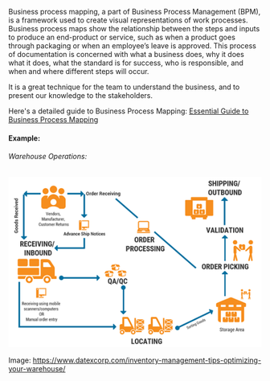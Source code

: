 Business process mapping, a part of Business Process Management (BPM), is a framework used to create visual representations of work processes. Business process maps show the relationship between the steps and inputs to produce an end-product or service, such as when a product goes through packaging or when an employee’s leave is approved. This process of documentation is concerned with what a business does, why it does what it does, what the standard is for success, who is responsible, and when and where different steps will occur.

It is a great technique for the team to understand the business, and to present our knowledge to the stakeholders. 

Here's a detailed guide to Business Process Mapping:
[Essential Guide to Business Process Mapping](https://www.smartsheet.com/essential-guide-business-process-mapping)


#### Example:

###### Warehouse Operations:

![Warehouse Operation](/images/warehouse-operations.png?raw=true "Warehouse Operation")

Image: https://www.datexcorp.com/inventory-management-tips-optimizing-your-warehouse/
